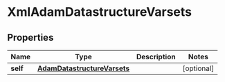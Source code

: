 

# XmlAdamDatastructureVarsets


## Properties

Name | Type | Description | Notes
------------ | ------------- | ------------- | -------------
**self** | [**AdamDatastructureVarsets**](AdamDatastructureVarsets.md) |  |  [optional]



